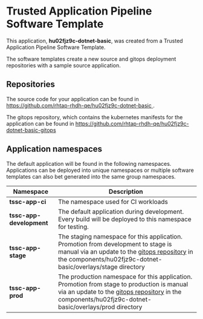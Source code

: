 # Trusted Application Pipeline Software Template

This application, **hu02fjz9c-dotnet-basic**, was created from a Trusted Application Pipeline Software Template.

The software templates create a new source and gitops deployment repositories with a sample source application. 

## Repositories

The source code for your application can be found in [https://github.com/rhtap-rhdh-qe/hu02fjz9c-dotnet-basic ](https://github.com/rhtap-rhdh-qe/hu02fjz9c-dotnet-basic ).
 
The gitops repository, which contains the kubernetes manifests for the application can be found in 
[https://github.com/rhtap-rhdh-qe/hu02fjz9c-dotnet-basic-gitops ](https://github.com/rhtap-rhdh-qe/hu02fjz9c-dotnet-basic-gitops ) 

## Application namespaces 

The default application will be found in the following namespaces. Applications can be deployed into unique namespaces or multiple software templates can also bet generated into the same group namespaces.  

|  Namespace   |  Description   |  
| -------- | -------- |
| **tssc-app-ci** | The namespace used for CI workloads |
| **tssc-app-development** | The default application during development. Every build will be deployed to this namespace for testing. |
| **tssc-app-stage** | The staging namespace for this application. Promotion from development to stage is manual via an update to the [gitops repository](https://github.com/rhtap-rhdh-qe/hu02fjz9c-dotnet-basic-gitops ) in the components/hu02fjz9c-dotnet-basic/overlays/stage directory |
| **tssc-app-prod** | The production namespace for this application. Promotion from stage to production is manual via an update to the [gitops repository](https://github.com/rhtap-rhdh-qe/hu02fjz9c-dotnet-basic-gitops ) in the components/hu02fjz9c-dotnet-basic/overlays/prod directory |